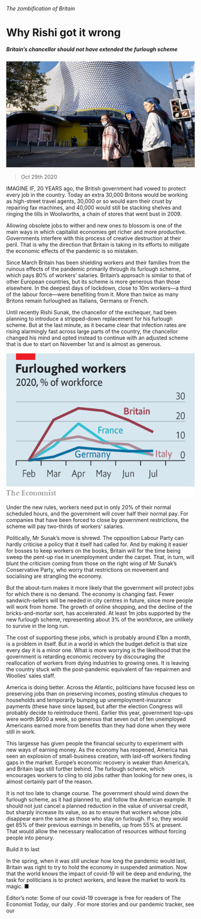 ###### The zombification of Britain

# Why Rishi got it wrong 

##### Britain’s chancellor should not have extended the furlough scheme 

![image](images/20201031_LDP501.jpg) 

> Oct 29th 2020 

IMAGINE IF, 20 YEARS ago, the British government had vowed to protect every job in the country. Today an extra 30,000 Britons would be working as high-street travel agents, 30,000 or so would earn their crust by repairing fax machines, and 40,000 would still be stacking shelves and ringing the tills in Woolworths, a chain of stores that went bust in 2009.

Allowing obsolete jobs to wither and new ones to blossom is one of the main ways in which capitalist economies get richer and more productive. Governments interfere with this process of creative destruction at their peril. That is why the direction that Britain is taking in its efforts to mitigate the economic effects of the pandemic is so mistaken.


Since March Britain has been shielding workers and their families from the ruinous effects of the pandemic primarily through its furlough scheme, which pays 80% of workers’ salaries. Britain’s approach is similar to that of other European countries, but its scheme is more generous than those elsewhere. In the deepest days of lockdown, close to 10m workers—a third of the labour force—were benefiting from it. More than twice as many Britons remain furloughed as Italians, Germans or French.

Until recently Rishi Sunak, the chancellor of the exchequer, had been planning to introduce a stripped-down replacement for his furlough scheme. But at the last minute, as it became clear that infection rates are rising alarmingly fast across large parts of the country, the chancellor changed his mind and opted instead to continue with an adjusted scheme that is due to start on November 1st and is almost as generous.

![image](images/20201031_LDC072.png) 


Under the new rules, workers need put in only 20% of their normal scheduled hours, and the government will cover half their normal pay. For companies that have been forced to close by government restrictions, the scheme will pay two-thirds of workers’ salaries.

Politically, Mr Sunak’s move is shrewd. The opposition Labour Party can hardly criticise a policy that it itself had called for. And by making it easier for bosses to keep workers on the books, Britain will for the time being sweep the pent-up rise in unemployment under the carpet. That, in turn, will blunt the criticism coming from those on the right wing of Mr Sunak’s Conservative Party, who worry that restrictions on movement and socialising are strangling the economy.

But the about-turn makes it more likely that the government will protect jobs for which there is no demand. The economy is changing fast. Fewer sandwich-sellers will be needed in city centres in future, since more people will work from home. The growth of online shopping, and the decline of the bricks-and-mortar sort, has accelerated. At least 1m jobs supported by the new furlough scheme, representing about 3% of the workforce, are unlikely to survive in the long run.

The cost of supporting these jobs, which is probably around £1bn a month, is a problem in itself. But in a world in which the budget deficit is that size every day it is a minor one. What is more worrying is the likelihood that the government is retarding economic recovery by discouraging the reallocation of workers from dying industries to growing ones. It is leaving the country stuck with the post-pandemic equivalent of fax-repairmen and Woolies’ sales staff.

America is doing better. Across the Atlantic, politicians have focused less on preserving jobs than on preserving incomes, posting stimulus cheques to households and temporarily bumping up unemployment-insurance payments (these have since lapsed, but after the election Congress will probably decide to reintroduce them). Earlier this year, government top-ups were worth $600 a week, so generous that seven out of ten unemployed Americans earned more from benefits than they had done when they were still in work.

This largesse has given people the financial security to experiment with new ways of earning money. As the economy has reopened, America has seen an explosion of small-business creation, with laid-off workers finding gaps in the market. Europe’s economic recovery is weaker than America’s, and Britain lags still further behind. The furlough scheme, which encourages workers to cling to old jobs rather than looking for new ones, is almost certainly part of the reason.

It is not too late to change course. The government should wind down the furlough scheme, as it had planned to, and follow the American example. It should not just cancel a planned reduction in the value of universal credit, but sharply increase its value, so as to ensure that workers whose jobs disappear earn the same as those who stay on furlough. If so, they would get 85% of their previous earnings in benefits, up from 55% at present. That would allow the necessary reallocation of resources without forcing people into penury.

Build it to last

In the spring, when it was still unclear how long the pandemic would last, Britain was right to try to hold the economy in suspended animation. Now that the world knows the impact of covid-19 will be deep and enduring, the task for politicians is to protect workers, and leave the market to work its magic. ■

Editor’s note: Some of our covid-19 coverage is free for readers of The Economist Today, our daily . For more stories and our pandemic tracker, see our 

